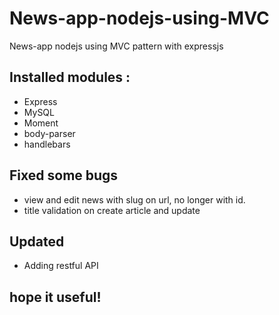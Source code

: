 # News-app-nodejs-using-MVC
News-app nodejs using MVC pattern with expressjs

<h2>Installed modules :</h2>
<ul>
  <li>Express</li>
  <li>MySQL</li>
  <li>Moment</li>
  <li>body-parser</li>
  <li>handlebars</li>
</ul>

<h2>Fixed some bugs</h2>
<ul>
  <li>view and edit news with slug on url, no longer with id.</li>
  <li>title validation on create article and update</li>
</ul>

<h2>Updated</h2>
<ul>
  <li>Adding restful API</li>
</ul>

<h2>hope it useful!</h2>
